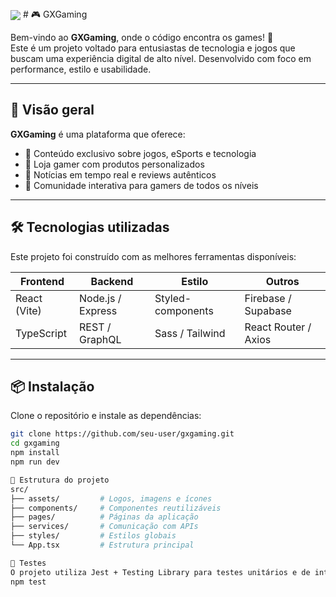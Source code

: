 <img align="center" src="https://i.imgur.com/oJf7hjX.png"/>
# 🎮 GXGaming

Bem-vindo ao **GXGaming**, onde o código encontra os games! 🚀  
Este é um projeto voltado para entusiastas de tecnologia e jogos que buscam uma experiência digital de alto nível. Desenvolvido com foco em performance, estilo e usabilidade.

---

## 🧠 Visão geral

**GXGaming** é uma plataforma que oferece:
- 🎯 Conteúdo exclusivo sobre jogos, eSports e tecnologia
- 🛒 Loja gamer com produtos personalizados
- 📡 Notícias em tempo real e reviews autênticos
- 👥 Comunidade interativa para gamers de todos os níveis

---

## 🛠️ Tecnologias utilizadas

Este projeto foi construído com as melhores ferramentas disponíveis:

| Frontend       | Backend        | Estilo          | Outros            |
|----------------|----------------|------------------|-------------------|
| React (Vite)   | Node.js / Express | Styled-components | Firebase / Supabase |
| TypeScript     | REST / GraphQL | Sass / Tailwind  | React Router / Axios |

---

## 📦 Instalação

Clone o repositório e instale as dependências:

```bash
git clone https://github.com/seu-user/gxgaming.git
cd gxgaming
npm install
npm run dev

🚧 Estrutura do projeto
src/
├── assets/         # Logos, imagens e ícones
├── components/     # Componentes reutilizáveis
├── pages/          # Páginas da aplicação
├── services/       # Comunicação com APIs
├── styles/         # Estilos globais
└── App.tsx         # Estrutura principal

🧪 Testes
O projeto utiliza Jest + Testing Library para testes unitários e de integração:
npm test

